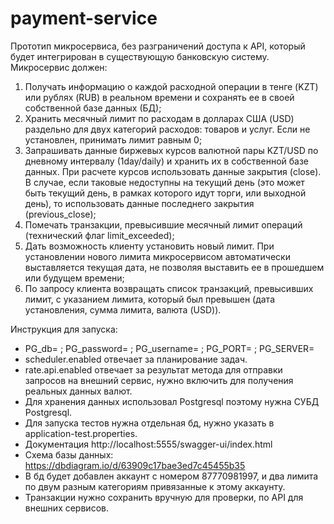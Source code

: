 # payment-service
Прототип микросервиса, без разграничений доступа к API, который
будет интегрирован в существующую банковскую систему. Микросервис должен:
1. Получать информацию о каждой расходной операции в тенге (KZT) или рублях
   (RUB) в реальном времени и сохранять ее в своей собственной базе данных (БД);
2. Хранить месячный лимит по расходам в долларах США (USD) раздельно для двух
   категорий расходов: товаров и услуг. Если не установлен, принимать лимит равным
   0;
3. Запрашивать данные биржевых курсов валютной пары KZT/USD по дневному
   интервалу (1day/daily) и хранить их в собственной базе данных. При расчете курсов
   использовать данные закрытия (close). В случае, если таковые недоступны на
   текущий день (это может быть текущий день, в рамках которого идут торги, или
   выходной день), то использовать данные последнего закрытия (previous_close);
4. Помечать транзакции, превысившие месячный лимит операций (технический флаг
   limit_exceeded);
5. Дать возможность клиенту установить новый лимит. При установлении нового
   лимита микросервисом автоматически выставляется текущая дата, не позволяя
   выставить ее в прошедшем или будущем времени;
6. По запросу клиента возвращать список транзакций, превысивших лимит, с
   указанием лимита, который был превышен (дата установления, сумма лимита,
   валюта (USD)).

Инструкция для запуска:
* PG_db= ; PG_password= ; PG_username= ; PG_PORT= ; PG_SERVER=
* scheduler.enabled отвечает за планирование задач.
* rate.api.enabled отвечает за результат метода для отправки запросов на внешний сервис, нужно включить для получения реальных данных валют.
* Для хранения данных использовал Postgresql поэтому нужна СУБД Postgresql.
* Для запуска тестов нужна отдельная бд, нужно указать в application-test.properties.
* Документация http://localhost:5555/swagger-ui/index.html
* Схема базы данных: https://dbdiagram.io/d/63909c17bae3ed7c45455b35 
* В бд будет добавлен аккаунт с номером 87770981997, и два лимита по двум разным категориям привязанные к этому аккаунту.
* Транзакции нужно сохранить вручную для проверки, по API для внешних сервисов.





   
 





